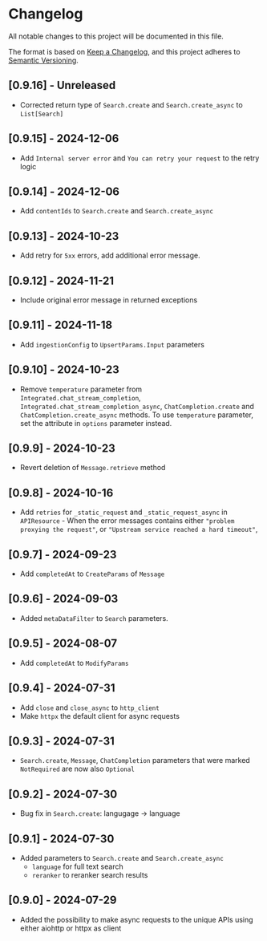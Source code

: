 # Changelog

All notable changes to this project will be documented in this file.

The format is based on [Keep a Changelog](https://keepachangelog.com/en/1.0.0/), 
and this project adheres to [Semantic Versioning](https://semver.org/spec/v2.0.0.html).

## [0.9.16] - Unreleased
- Corrected return type of `Search.create` and `Search.create_async` to `List[Search]`

## [0.9.15] - 2024-12-06
- Add `Internal server error` and `You can retry your request` to the retry logic

## [0.9.14] - 2024-12-06
- Add `contentIds` to `Search.create` and `Search.create_async`

## [0.9.13] - 2024-10-23
- Add retry for `5xx` errors, add additional error message.

## [0.9.12] - 2024-11-21
- Include original error message in returned exceptions

## [0.9.11] - 2024-11-18
- Add  `ingestionConfig` to `UpsertParams.Input` parameters 

## [0.9.10] - 2024-10-23
- Remove `temperature` parameter from `Integrated.chat_stream_completion`, `Integrated.chat_stream_completion_async`, `ChatCompletion.create` and `ChatCompletion.create_async` methods. To use `temperature` parameter, set the attribute in `options` parameter instead.

## [0.9.9] - 2024-10-23
- Revert deletion of `Message.retrieve` method

## [0.9.8] - 2024-10-16
- Add `retries` for `_static_request` and `_static_request_async` in `APIResource` - When the error messages contains either  `"problem proxying the request"`,
        or `"Upstream service reached a hard timeout"`,
## [0.9.7] - 2024-09-23
- Add `completedAt` to `CreateParams` of `Message`

## [0.9.6] - 2024-09-03
- Added `metaDataFilter` to `Search` parameters.

## [0.9.5] - 2024-08-07
- Add `completedAt` to `ModifyParams`

## [0.9.4] - 2024-07-31
- Add `close` and `close_async` to `http_client`
- Make `httpx` the default client for async requests

## [0.9.3] - 2024-07-31
- `Search.create`, `Message`, `ChatCompletion` parameters that were marked `NotRequired` are now also `Optional`

## [0.9.2] - 2024-07-30
- Bug fix in `Search.create`: langugage -> language 

## [0.9.1] - 2024-07-30
- Added parameters to `Search.create` and `Search.create_async`
    - `language` for full text search
    - `reranker` to reranker search results

## [0.9.0] - 2024-07-29
- Added the possibility to make async requests to the unique APIs using either aiohttp or httpx as client
